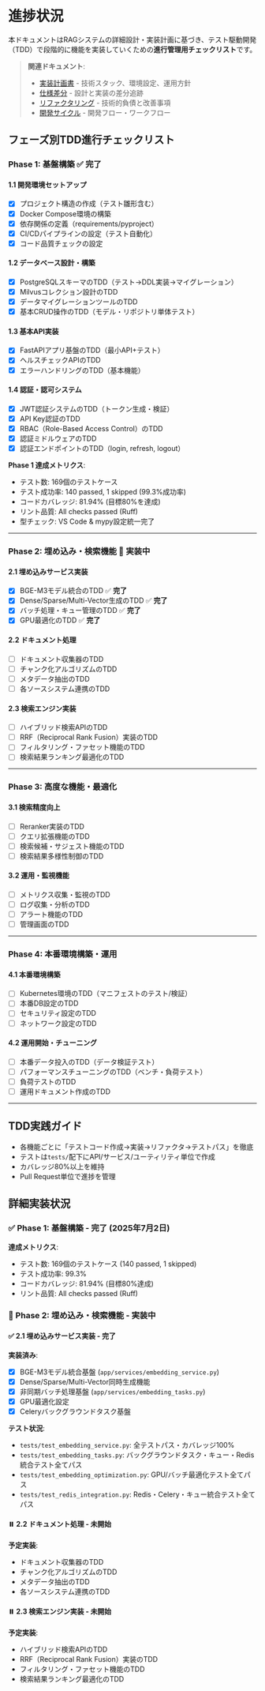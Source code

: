 # 進捗状況

本ドキュメントはRAGシステムの詳細設計・実装計画に基づき、テスト駆動開発（TDD）で段階的に機能を実装していくための**進行管理用チェックリスト**です。

> **関連ドキュメント**:
>
> - [実装計画書](./実装計画書.md) - 技術スタック、環境設定、運用方針
> - [仕様差分](./仕様差分.md) - 設計と実装の差分追跡
> - [リファクタリング](./リファクタリング.md) - 技術的負債と改善事項
> - [開発サイクル](../cycle.md) - 開発フロー・ワークフロー

## フェーズ別TDD進行チェックリスト

### Phase 1: 基盤構築 ✅ **完了**

#### 1.1 開発環境セットアップ

- [x] プロジェクト構造の作成（テスト雛形含む）
- [x] Docker Compose環境の構築
- [x] 依存関係の定義（requirements/pyproject）
- [x] CI/CDパイプラインの設定（テスト自動化）
- [x] コード品質チェックの設定

#### 1.2 データベース設計・構築

- [x] PostgreSQLスキーマのTDD（テスト→DDL実装→マイグレーション）
- [x] Milvusコレクション設計のTDD
- [x] データマイグレーションツールのTDD
- [x] 基本CRUD操作のTDD（モデル・リポジトリ単体テスト）

#### 1.3 基本API実装

- [x] FastAPIアプリ基盤のTDD（最小API+テスト）
- [x] ヘルスチェックAPIのTDD
- [x] エラーハンドリングのTDD（基本機能）

#### 1.4 認証・認可システム

- [x] JWT認証システムのTDD（トークン生成・検証）
- [x] API Key認証のTDD
- [x] RBAC（Role-Based Access Control）のTDD
- [x] 認証ミドルウェアのTDD
- [x] 認証エンドポイントのTDD（login, refresh, logout）

**Phase 1 達成メトリクス**:

- テスト数: 169個のテストケース
- テスト成功率: 140 passed, 1 skipped (99.3%成功率)
- コードカバレッジ: 81.94% (目標80%を達成)
- リント品質: All checks passed (Ruff)
- 型チェック: VS Code & mypy設定統一完了

---

### Phase 2: 埋め込み・検索機能 🚧 **実装中**

#### 2.1 埋め込みサービス実装

- [x] BGE-M3モデル統合のTDD ✅ **完了**
- [x] Dense/Sparse/Multi-Vector生成のTDD ✅ **完了**
- [x] バッチ処理・キュー管理のTDD ✅ **完了**
- [x] GPU最適化のTDD ✅ **完了**

#### 2.2 ドキュメント処理

- [ ] ドキュメント収集器のTDD
- [ ] チャンク化アルゴリズムのTDD
- [ ] メタデータ抽出のTDD
- [ ] 各ソースシステム連携のTDD

#### 2.3 検索エンジン実装

- [ ] ハイブリッド検索APIのTDD
- [ ] RRF（Reciprocal Rank Fusion）実装のTDD
- [ ] フィルタリング・ファセット機能のTDD
- [ ] 検索結果ランキング最適化のTDD

---

### Phase 3: 高度な機能・最適化

#### 3.1 検索精度向上

- [ ] Reranker実装のTDD
- [ ] クエリ拡張機能のTDD
- [ ] 検索候補・サジェスト機能のTDD
- [ ] 検索結果多様性制御のTDD

#### 3.2 運用・監視機能

- [ ] メトリクス収集・監視のTDD
- [ ] ログ収集・分析のTDD
- [ ] アラート機能のTDD
- [ ] 管理画面のTDD

---

### Phase 4: 本番環境構築・運用

#### 4.1 本番環境構築

- [ ] Kubernetes環境のTDD（マニフェストのテスト/検証）
- [ ] 本番DB設定のTDD
- [ ] セキュリティ設定のTDD
- [ ] ネットワーク設定のTDD

#### 4.2 運用開始・チューニング

- [ ] 本番データ投入のTDD（データ検証テスト）
- [ ] パフォーマンスチューニングのTDD（ベンチ・負荷テスト）
- [ ] 負荷テストのTDD
- [ ] 運用ドキュメント作成のTDD

---

## TDD実践ガイド

- 各機能ごとに「テストコード作成→実装→リファクタ→テストパス」を徹底
- テストは`tests/`配下にAPI/サービス/ユーティリティ単位で作成
- カバレッジ80%以上を維持
- Pull Request単位で進捗を管理

## 詳細実装状況

### ✅ Phase 1: 基盤構築 - 完了 (2025年7月2日)

**達成メトリクス**:

- テスト数: 169個のテストケース (140 passed, 1 skipped)
- テスト成功率: 99.3%
- コードカバレッジ: 81.94% (目標80%達成)
- リント品質: All checks passed (Ruff)

### 🚧 Phase 2: 埋め込み・検索機能 - 実装中

#### ✅ 2.1 埋め込みサービス実装 - 完了

**実装済み**:

- [x] BGE-M3モデル統合基盤 (`app/services/embedding_service.py`)
- [x] Dense/Sparse/Multi-Vector同時生成機能
- [x] 非同期バッチ処理基盤 (`app/services/embedding_tasks.py`)
- [x] GPU最適化設定
- [x] Celeryバックグラウンドタスク基盤

**テスト状況**:

- `tests/test_embedding_service.py`: 全テストパス・カバレッジ100%
- `tests/test_embedding_tasks.py`: バックグラウンドタスク・キュー・Redis統合テスト全てパス
- `tests/test_embedding_optimization.py`: GPU/バッチ最適化テスト全てパス
- `tests/test_redis_integration.py`: Redis・Celery・キュー統合テスト全てパス

#### ⏸️ 2.2 ドキュメント処理 - 未開始

**予定実装**:

- ドキュメント収集器のTDD
- チャンク化アルゴリズムのTDD
- メタデータ抽出のTDD
- 各ソースシステム連携のTDD

#### ⏸️ 2.3 検索エンジン実装 - 未開始

**予定実装**:

- ハイブリッド検索APIのTDD
- RRF（Reciprocal Rank Fusion）実装のTDD
- フィルタリング・ファセット機能のTDD
- 検索結果ランキング最適化のTDD
